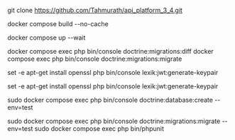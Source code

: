 git clone https://github.com/Tahmurath/api_platform_3_4.git


docker compose build --no-cache


docker compose up --wait



docker compose exec php bin/console doctrine:migrations:diff
docker compose exec php bin/console doctrine:migrations:migrate


set -e
apt-get install openssl
php bin/console lexik:jwt:generate-keypair


set -e
apt-get install openssl
php bin/console lexik:jwt:generate-keypair



sudo docker compose exec php bin/console doctrine:database:create --env=test

sudo docker compose exec php bin/console doctrine:migrations:migrate --env=test
sudo docker compose exec php bin/phpunit
